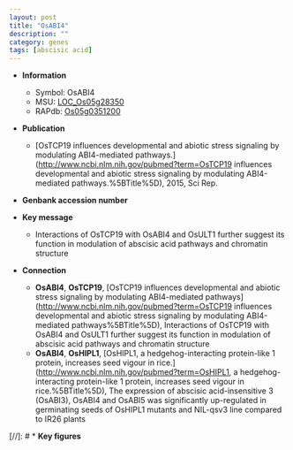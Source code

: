 ```yaml
---
layout: post
title: "OsABI4"
description: ""
category: genes
tags: [abscisic acid]
---
```


* **Information**  
    + Symbol: OsABI4  
    + MSU: [LOC_Os05g28350](http://rice.uga.edu/cgi-bin/ORF_infopage.cgi?orf=LOC_Os05g28350)  
    + RAPdb: [Os05g0351200](https://rapdb.dna.affrc.go.jp/locus/?name=Os05g0351200)  

* **Publication**  
    + [OsTCP19 influences developmental and abiotic stress signaling by modulating ABI4-mediated pathways.](http://www.ncbi.nlm.nih.gov/pubmed?term=OsTCP19 influences developmental and abiotic stress signaling by modulating ABI4-mediated pathways.%5BTitle%5D), 2015, Sci Rep.

* **Genbank accession number**  

* **Key message**  
    + Interactions of OsTCP19 with OsABI4 and OsULT1 further suggest its function in modulation of abscisic acid pathways and chromatin structure

* **Connection**  
    + __OsABI4__, __OsTCP19__, [OsTCP19 influences developmental and abiotic stress signaling by modulating ABI4-mediated pathways](http://www.ncbi.nlm.nih.gov/pubmed?term=OsTCP19 influences developmental and abiotic stress signaling by modulating ABI4-mediated pathways%5BTitle%5D), Interactions of OsTCP19 with OsABI4 and OsULT1 further suggest its function in modulation of abscisic acid pathways and chromatin structure
    + __OsABI4__, __OsHIPL1__, [OsHIPL1, a hedgehog-interacting protein-like 1 protein, increases seed vigour in rice.](http://www.ncbi.nlm.nih.gov/pubmed?term=OsHIPL1, a hedgehog-interacting protein-like 1 protein, increases seed vigour in rice.%5BTitle%5D),  The expression of abscisic acid-insensitive 3 (OsABI3), OsABI4 and OsABI5 was significantly up-regulated in germinating seeds of OsHIPL1 mutants and NIL-qsv3 line compared to IR26 plants

[//]: # * **Key figures**  


